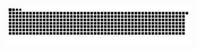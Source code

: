 ![Snake animation](https://github.com/dat-honguyen/dat-honguyen/blob/output/github-contribution-grid-snake.svg)